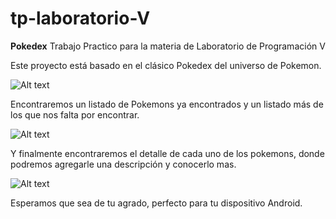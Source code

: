 # tp-laboratorio-V
**Pokedex**
Trabajo Practico para la materia de Laboratorio de Programación V

Este proyecto está basado en el clásico Pokedex del universo de Pokemon. 

![Alt text](main\res\drawable\home.png)

Encontraremos un listado de Pokemons ya encontrados y un listado más de los que nos falta por encontrar.

![Alt text](src\main\res\drawable\menu.png)

Y finalmente encontraremos el detalle de cada uno de los pokemons, donde podremos agregarle una descripción y conocerlo mas.

![Alt text](res\drawable\detail.png)

Esperamos que sea de tu agrado, perfecto para tu dispositivo Android.
